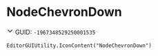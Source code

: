 # NodeChevronDown
![](/img/NodeChevronDown.png)
GUID: `-1967348529250001535`
```
EditorGUIUtility.IconContent("NodeChevronDown")
```
